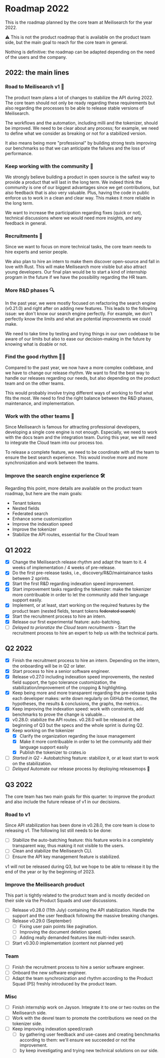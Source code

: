 # Roadmap 2022

This is the roadmap planned by the core team at Meilisearch for the year 2022.

⚠️ This is not the product roadmap that is available on the product team side, but the main goal to reach for the core team in general.

Nothing is definitive: the roadmap can be adapted depending on the need of the users and the company.

## 2022: the main lines

### Road to Meilisearch v1 🚀

The product team plans a lot of changes to stabilize the API during 2022. The core team should not only be ready regarding these requirements but also regarding the processes to be able to release stable versions of Meilisearch.

The workflows and the automation, including milli and the tokenizer, should be improved. We need to be clear about any process; for example, we need to define what we consider as breaking or not for a stabilized version.

It also means being more "professional" by building strong tests improving our benchmarks so that we can anticipate the failures and the loss of performance.

### Keep working with the community 👥

We strongly believe building a product in open source is the safest way to provide a product that will last in the long term. We indeed think the community is one of our biggest advantages since we get contributions, but also feedback that is also very valuable. Plus, having the code in public enforce us to work in a clean and clear way. This makes it more reliable in the long term.

We want to increase the participation regarding fixes (quick or not), technical discussions where we would need more insights, and any feedback in general.

### Recruitments 🦀

Since we want to focus on more technical tasks, the core team needs to hire experts and senior people.

We also plan to hire an intern to make them discover open-source and fall in love with Rust. This will make Meilisearch more visible but also attract young developers. Our final plan would be to start a kind of internship program in the future if we have the possibility regarding the HR team.

### More R&D phases 🔍

In the past year, we were mostly focused on refactoring the search engine (v0.21.0) and right after on adding new features. This leads to the following issue: we don't know our search engine perfectly. For example, we don't perfectly know the limits and what are potential improvements we could make.

We need to take time by testing and trying things in our own codebase to be aware of our limits but also to ease our decision-making in the future by knowing what is doable or not.

### Find the good rhythm 🏃‍♀️

Compared to the past year, we now have a more complex codebase, and we have to change our release rhythm. We want to find the best way to handle our releases regarding our needs, but also depending on the product team and on the other teams.

This would probably involve trying different ways of working to find what fits the most. We need to find the right balance between the R&D phases, maintenance, and implementation.

### Work with the other teams 🤝

Since Meilisearch is famous for attracting professional developers, developing a single core engine is not enough. Especially, we need to work with the docs team and the integration team. During this year, we will need to integrate the Cloud team into our process too.

To release a complete feature, we need to be coordinate with all the team to ensure the best search experience. This would involve more and more synchronization and work between the teams.

### Improve the search engine experience 🛠

Regarding this point, more details are available on the product team roadmap, but here are the main goals:
- Tenant tokens
- Nested fields
- Federated search
- Enhance some customization
- Improve the indexation speed
- Improve the tokenizer
- Stabilize the API routes, essential for the Cloud team

## Q1 2022

- [X] Change the Meilisearch release rhythm and adapt the team to it. 4 weeks of implementation / 4 weeks of pre-release.
- [X] Do the first pre-release tasks, i.e., discovery/R&D/maintainance tasks between 2 sprints.
- [X] Start the first R&D regarding indexation speed improvement.
- [X] Start improvement tasks regarding the tokenizer: make the tokenizer more contribuable in order to let the community add their language support easily.
- [X] Implement, or at least, start working on the required features by the product team (nested fields, tenant tokens <s>federated search</s>)
- [X] Start the recruitment process to hire an intern.
- [X] Release our first experimental feature: auto-batching.
- [ ] *Delayed to prioratize the Cloud team recruitments* - Start the recruitment process to hire an expert to help us with the technical parts.

## Q2 2022

- [X] Finish the recruitment process to hire an intern. Depending on the intern, the onboarding will be in Q2 or later.
- [X] Start process to hire a senior software engineer.
- [X] Release v0.27.0 including indexation speed improvements, the nested field support, the typo tolerance customization, the stabilization/improvement of the cropping & highlighting.
- [X] Keep being more and more transparent regarding the pre-release tasks each developer makes: write down regularly on GitHub the context, the hypotheses, the results & conclusions, the graphs, the metrics...
- [X] Keep improving the indexation speed: work with constraints, add benchmarks to prove the change is valuable...
- [X] v0.28.0: stabilize the API routes. v0.28.0 will be released at the beginning of Q3 but the specs and the whole sprint is during Q2.
- [X] Keep working on the tokenizer
  - [X] Clarify the organization regarding the issue management
  - [X] Make it more contribuable in order to let the community add their language support easily
  - [X] Publish the tokenizer to crates.io
- [ ] *Started in Q2* - Autobatching feature: stabilize it, or at least start to work on the stabilization.
- [ ] *Delayed* Automate our release process by deploying releasemops 🤖

## Q3 2022

The core team has two main goals for this quarter: to improve the product and also include the future release of v1 in our decisions.

### Road to v1

Since API stabilization has been done in v0.28.0, the core team is close to releasing v1. The following list still needs to be done:

- [ ] Stabilize the auto-batching feature: this feature works in a completely transparent way, thus making it not visible to the users.
- [ ] Clean and stabilize the Meilisearch CLI.
- [ ] Ensure the API key management feature is stabilized.

v1 will not be released during Q3, but we hope to be able to release it by the end of the year or by the beginning of 2023.

### Improve the Meilisearch product

This part is tightly related to the product team and is mostly decided on their side via the Product Squads and user discussions.

- [ ] Release v0.28.0 (11th July) containing the API stabilization. Handle the support and the user feedback following the massive breaking changes.
- [ ] Release v0.29.0 (September)
  - [ ] Fixing user pain points like pagination.
  - [ ] Improving the document deletion speed.
  - [ ] Adding really demanded features like multi-index search.
- [ ] Start v0.30.0 implementation (content not planned yet)

### Team

- [ ] Finish the recruitment process to hire a senior software engineer.
- [ ] Onboard the new software engineer.
- [ ] Adapt the team synchronization and rhythm according to the Product Squad (PS) freshly introduced by the product team.

### Misc

- [ ] Finish internship work on Jayson. Integrate it to one or two routes on the Meilisearch side.
- [ ] Work with the devrel team to promote the contributions we need on the tokenizer side.
- [ ] Keep improving indexation speed/crash
  - [ ] by gathering user feedback and use-cases and creating benchmarks according to them: we'll ensure we succeeded or not the improvement.
  - [ ] by keep investigating and trying new technical solutions on our side.
